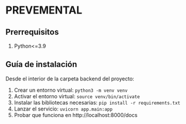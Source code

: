 # PREVEMENTAL

## Prerrequisitos
1. Python<=3.9

## Guía de instalación
Desde el interior de la carpeta backend del proyecto:

1. Crear un entorno virtual: `python3 -m venv venv`
2. Activar el entorno virtual: `source venv/bin/activate`
3. Instalar las bibliotecas necesarias: `pip install -r requirements.txt`
4. Lanzar el servicio: `uvicorn app.main:app`
5. Probar que funciona en http://localhost:8000/docs 
